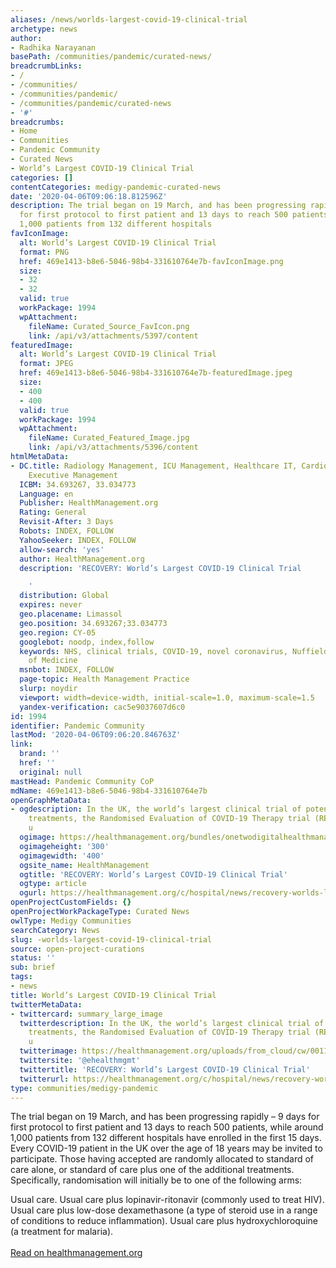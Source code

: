 ```yaml
---
aliases: /news/worlds-largest-covid-19-clinical-trial
archetype: news
author:
- Radhika Narayanan
basePath: /communities/pandemic/curated-news/
breadcrumbLinks:
- /
- /communities/
- /communities/pandemic/
- /communities/pandemic/curated-news
- '#'
breadcrumbs:
- Home
- Communities
- Pandemic Community
- Curated News
- World’s Largest COVID-19 Clinical Trial
categories: []
contentCategories: medigy-pandemic-curated-news
date: '2020-04-06T09:06:18.812596Z'
description: The trial began on 19 March, and has been progressing rapidly – 9 days
  for first protocol to first patient and 13 days to reach 500 patients, while around
  1,000 patients from 132 different hospitals
favIconImage:
  alt: World’s Largest COVID-19 Clinical Trial
  format: PNG
  href: 469e1413-b8e6-5046-98b4-331610764e7b-favIconImage.png
  size:
  - 32
  - 32
  valid: true
  workPackage: 1994
  wpAttachment:
    fileName: Curated_Source_FavIcon.png
    link: /api/v3/attachments/5397/content
featuredImage:
  alt: World’s Largest COVID-19 Clinical Trial
  format: JPEG
  href: 469e1413-b8e6-5046-98b4-331610764e7b-featuredImage.jpeg
  size:
  - 400
  - 400
  valid: true
  workPackage: 1994
  wpAttachment:
    fileName: Curated_Featured_Image.jpg
    link: /api/v3/attachments/5396/content
htmlMetaData:
- DC.title: Radiology Management, ICU Management, Healthcare IT, Cardiology Management,
    Executive Management
  ICBM: 34.693267, 33.034773
  Language: en
  Publisher: HealthManagement.org
  Rating: General
  Revisit-After: 3 Days
  Robots: INDEX, FOLLOW
  YahooSeeker: INDEX, FOLLOW
  allow-search: 'yes'
  author: HealthManagement.org
  description: 'RECOVERY: World’s Largest COVID-19 Clinical Trial

    '
  distribution: Global
  expires: never
  geo.placename: Limassol
  geo.position: 34.693267;33.034773
  geo.region: CY-05
  googlebot: noodp, index,follow
  keywords: NHS, clinical trials, COVID-19, novel coronavirus, Nuffield Department
    of Medicine
  msnbot: INDEX, FOLLOW
  page-topic: Health Management Practice
  slurp: noydir
  viewport: width=device-width, initial-scale=1.0, maximum-scale=1.5
  yandex-verification: cac5e9037607d6c0
id: 1994
identifier: Pandemic Community
lastMod: '2020-04-06T09:06:20.846763Z'
link:
  brand: ''
  href: ''
  original: null
mastHead: Pandemic Community CoP
mdName: 469e1413-b8e6-5046-98b4-331610764e7b
openGraphMetaData:
- ogdescription: In the UK, the world’s largest clinical trial of potential coronavirus
    treatments, the Randomised Evaluation of COVID-19 Therapy trial (RECOVERY), is
    u
  ogimage: https://healthmanagement.org/bundles/onetwodigitalhealthmanagement/img/healthmanagement_logo_square.jpg
  ogimageheight: '300'
  ogimagewidth: '400'
  ogsite_name: HealthManagement
  ogtitle: 'RECOVERY: World’s Largest COVID-19 Clinical Trial'
  ogtype: article
  ogurl: https://healthmanagement.org/c/hospital/news/recovery-worlds-largest-covid-19-clinical-trial
openProjectCustomFields: {}
openProjectWorkPackageType: Curated News
owlType: Medigy Communities
searchCategory: News
slug: -worlds-largest-covid-19-clinical-trial
source: open-project-curations
status: ''
sub: brief
tags:
- news
title: World’s Largest COVID-19 Clinical Trial
twitterMetaData:
- twittercard: summary_large_image
  twitterdescription: In the UK, the world’s largest clinical trial of potential coronavirus
    treatments, the Randomised Evaluation of COVID-19 Therapy trial (RECOVERY), is
    u
  twitterimage: https://healthmanagement.org/uploads/from_cloud/cw/00116584_cw_image_wi_047cdb4915eb5682df3f0b54f7a21eaf.jpg
  twittersite: '@ehealthmgmt'
  twittertitle: 'RECOVERY: World’s Largest COVID-19 Clinical Trial'
  twitterurl: https://healthmanagement.org/c/hospital/news/recovery-worlds-largest-covid-19-clinical-trial
type: communities/medigy-pandemic
---
```


The trial began on 19 March, and has been progressing rapidly – 9 days for first protocol to first patient and 13 days to reach 500 patients, while around 1,000 patients from 132 different hospitals have enrolled in the first 15 days. Every COVID-19 patient in the UK over the age of 18 years may be invited to participate. Those having accepted are randomly allocated to standard of care alone, or standard of care plus one of the additional treatments. Specifically, randomisation will initially be to one of the following arms:

Usual care.
Usual care plus lopinavir-ritonavir (commonly used to treat HIV).
Usual care plus low-dose dexamethasone (a type of steroid use in a range of conditions to reduce inflammation).
Usual care plus hydroxychloroquine (a treatment for malaria).
<br><br><a target="_blank" href=https://healthmanagement.org/c/hospital/news/recovery-worlds-largest-covid-19-clinical-trial>Read on healthmanagement.org</a>